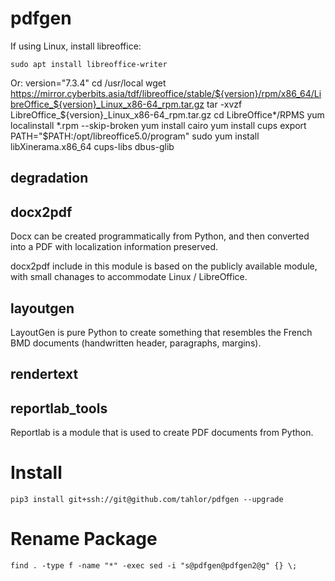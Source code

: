 # pdfgen

If using Linux, install libreoffice:

    sudo apt install libreoffice-writer
    
Or:
    version="7.3.4"
    cd /usr/local
    wget https://mirror.cyberbits.asia/tdf/libreoffice/stable/${version}/rpm/x86_64/LibreOffice_${version}_Linux_x86-64_rpm.tar.gz
    tar -xvzf LibreOffice_${version}_Linux_x86-64_rpm.tar.gz
    cd LibreOffice*/RPMS
    yum localinstall *.rpm --skip-broken
    yum install cairo
    yum install cups
    export PATH="$PATH:/opt/libreoffice5.0/program"
    sudo yum install libXinerama.x86_64 cups-libs dbus-glib

## degradation
## docx2pdf
Docx can be created programmatically from Python, and then converted into a PDF with localization information preserved.

docx2pdf include in this module is based on the publicly available module, with small chanages to accommodate Linux / LibreOffice. 

## layoutgen

LayoutGen is pure Python to create something that resembles the French BMD documents (handwritten header, paragraphs, margins).

## rendertext


## reportlab_tools

Reportlab is a module that is used to create PDF documents from Python.

# Install
    
    pip3 install git+ssh://git@github.com/tahlor/pdfgen --upgrade

# Rename Package
    
    find . -type f -name "*" -exec sed -i "s@pdfgen@pdfgen2@g" {} \;
